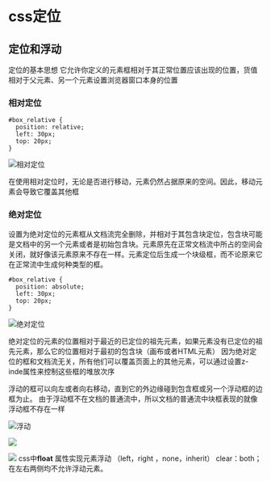 # css定位

## 定位和浮动

定位的基本思想  它允许你定义的元素框相对于其正常位置应该出现的位置，货值相对于父元素、另一个元素设置浏览器窗口本身的位置   

### 相对定位
```
#box_relative {
  position: relative;
  left: 30px;
  top: 20px;
}
```

![相对定位](http://www.w3school.com.cn/i/ct_css_positioning_relative_example.gif)

在使用相对定位时，无论是否进行移动，元素仍然占据原来的空间。因此，移动元素会导致它覆盖其他框

### 绝对定位
设置为绝对定位的元素框从文档流完全删除，并相对于其包含块定位，包含块可能是文档中的另一个元素或者是初始包含块。元素原先在正常文档流中所占的空间会关闭，就好像该元素原来不存在一样。元素定位后生成一个块级框，而不论原来它在正常流中生成何种类型的框。
```
#box_relative {
  position: absolute;
  left: 30px;
  top: 20px;
}
```
![绝对定位](http://www.w3school.com.cn/i/ct_css_positioning_absolute_example.gif)

绝对定位的元素的位置相对于最近的已定位的祖先元素，如果元素没有已定位的祖先元素，那么它的位置相对于最初的包含块（画布或者HTML元素）
因为绝对定位的框和文档流无关，所有他们可以覆盖页面上的其他元素，可以通过设置z-inde属性来控制这些框的堆放次序

浮动的框可以向左或者向右移动，直到它的外边缘碰到包含框或另一个浮动框的边框为止。 由于浮动框不在文档的普通流中，所以文档的普通流中块框表现的就像浮动框不存在一样

![浮动](http://www.w3school.com.cn/i/ct_css_positioning_floating_right_example.gif)


![](http://www.w3school.com.cn/i/ct_css_positioning_floating_left_example.gif)

![](http://www.w3school.com.cn/i/ct_css_positioning_floating_left_example_2.gif)
css中**float** 属性实现元素浮动 （left，right ，none，inherit）
clear：both；在左右两侧均不允许浮动元素。


